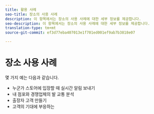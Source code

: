 ```yaml
---
title: 활용 사례
seo-title: 장소의 사용 사례
description: 이 항목에서는 장소의 사용 사례에 대한 세부 정보를 제공합니다.
seo-description: 이 항목에서는 장소의 사용 사례에 대한 세부 정보를 제공합니다.
translation-type: tm+mt
source-git-commit: ef3d77eba407013e1f701ed001ef9ab7b3818e07

---
```



# 장소 사용 사례

몇 가지 예는 다음과 같습니다.

* 누군가 스토어에 입장할 때 실시간 알림 보내기
* 내 점포와 경쟁업체의 발 교통 분석
* 출장자 고객 만들기
* 고객의 기대에 부응하는
